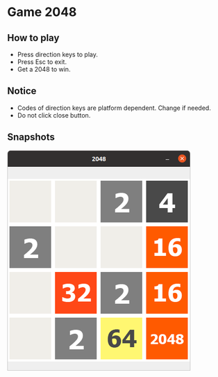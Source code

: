 # Game 2048

## How to play

- Press direction keys to play.
- Press Esc to exit.
- Get a 2048 to win.

## Notice

- Codes of direction keys are platform dependent. Change if needed.
- Do not click close button.

## Snapshots

![snapshot](snapshots/1.png)